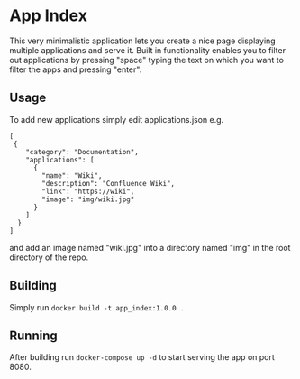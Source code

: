 # App Index

This very minimalistic application lets you create a nice page displaying multiple applications and serve it.
Built in functionality enables you to filter out applications by pressing "space" typing the text on which you want to filter the apps and pressing "enter".


## Usage
To add new applications simply edit applications.json 
e.g.
```
[
 {
    "category": "Documentation",
    "applications": [
      {
        "name": "Wiki",
        "description": "Confluence Wiki",
        "link": "https://wiki",
        "image": "img/wiki.jpg"
      }
    ]
  }
]
```
and add an image named "wiki.jpg" into a directory named "img" in the root directory of the repo.

## Building
Simply run `docker build -t app_index:1.0.0 .`

## Running
After building run `docker-compose up -d` to start serving the app on port 8080.